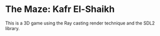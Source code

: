 # The Maze: Kafr El-Shaikh

This is a 3D game using the Ray casting render technique and the SDL2 library.

